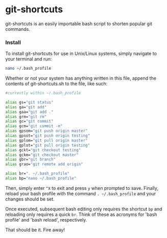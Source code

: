 # git-shortcuts

git-shortcuts is an easily importable bash script to shorten popular git commands.

### Install

To install git-shortcuts for use in Unix/Linux systems, simply navigate to your terminal and run:

```bash
nano ~/.bash_profile
```

Whether or not your system has anything written in this file, append the contents of git-shortcuts.sh to the file, like such:

```bash
#currently within ~/.bash_profile

alias gs="git status"
alias ga="git add"
alias gaa="git add ."
alias grm="git rm"
alias gc="git commit"
alias gcm="git commit -m"
alias gpsom="git push origin master"
alias gpsot="git push origin testing"
alias gplom="git pull origin master"
alias gplot="git pull origin testing"
alias gckt="git checkout testing"
alias gckm="git checkout master"
alias gbr="git branch"
alias grao="git remote add origin"

alias br=". ~/.bash_profile"
alias bp="nano ~/.bash_profile"
```
Then, simply enter `^X` to exit and press `y` when prompted to save. Finally, reload your bash profile with the command `. ~/.bash_profile` and your changes should be set. 

Once executed, subsequent bash editing only requires the shortcut `bp` and reloading only requires a quick `br`. Think of these as acronyms for 'bash profile' and 'bash reload', respectively.

That should be it. Fire away!
